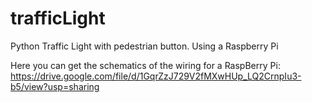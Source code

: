 # trafficLight
Python Traffic Light with pedestrian button. Using a Raspberry Pi



Here you can get the schematics of the wiring for a RaspBerry Pi:
https://drive.google.com/file/d/1GqrZzJ729V2fMXwHUp_LQ2CrnpIu3-b5/view?usp=sharing

